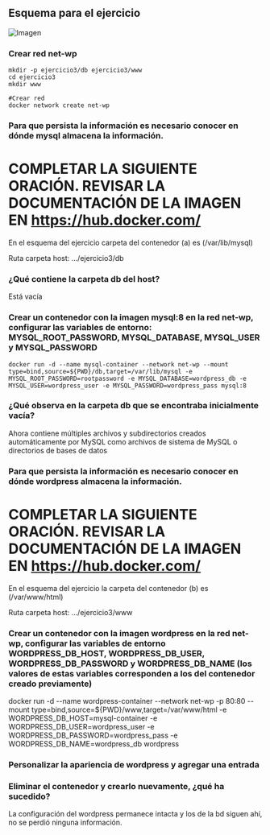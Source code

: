 ## Esquema para el ejercicio
![Imagen](esquema-ejercicio3.PNG)

### Crear red net-wp

```
mkdir -p ejercicio3/db ejercicio3/www
cd ejercicio3
mkdir www

#Crear red
docker network create net-wp
```

### Para que persista la información es necesario conocer en dónde mysql almacena la información.
# COMPLETAR LA SIGUIENTE ORACIÓN. REVISAR LA DOCUMENTACIÓN DE LA IMAGEN EN https://hub.docker.com/
En el esquema del ejercicio carpeta del contenedor (a) es (/var/lib/mysql)

Ruta carpeta host: .../ejercicio3/db

### ¿Qué contiene la carpeta db del host?

Está vacía

### Crear un contenedor con la imagen mysql:8  en la red net-wp, configurar las variables de entorno: MYSQL_ROOT_PASSWORD, MYSQL_DATABASE, MYSQL_USER y MYSQL_PASSWORD

```
docker run -d --name mysql-container --network net-wp --mount type=bind,source=${PWD}/db,target=/var/lib/mysql -e MYSQL_ROOT_PASSWORD=rootpassword -e MYSQL_DATABASE=wordpress_db -e MYSQL_USER=wordpress_user -e MYSQL_PASSWORD=wordpress_pass mysql:8
```

### ¿Qué observa en la carpeta db que se encontraba inicialmente vacía?

Ahora contiene múltiples archivos y subdirectorios creados automáticamente por MySQL como archivos de sistema de MySQL o directorios de bases de datos

### Para que persista la información es necesario conocer en dónde wordpress almacena la información.
# COMPLETAR LA SIGUIENTE ORACIÓN. REVISAR LA DOCUMENTACIÓN DE LA IMAGEN EN https://hub.docker.com/
En el esquema del ejercicio la carpeta del contenedor (b) es (/var/www/html)

Ruta carpeta host: .../ejercicio3/www

### Crear un contenedor con la imagen wordpress en la red net-wp, configurar las variables de entorno WORDPRESS_DB_HOST, WORDPRESS_DB_USER, WORDPRESS_DB_PASSWORD y WORDPRESS_DB_NAME (los valores de estas variables corresponden a los del contenedor creado previamente)

docker run -d --name wordpress-container --network net-wp -p 80:80 --mount type=bind,source=${PWD}/www,target=/var/www/html -e WORDPRESS_DB_HOST=mysql-container -e WORDPRESS_DB_USER=wordpress_user -e WORDPRESS_DB_PASSWORD=wordpress_pass -e WORDPRESS_DB_NAME=wordpress_db wordpress

### Personalizar la apariencia de wordpress y agregar una entrada

### Eliminar el contenedor y crearlo nuevamente, ¿qué ha sucedido?
La configuración del wordpress permanece intacta y los de la bd siguen ahí, no se perdió ninguna información.


